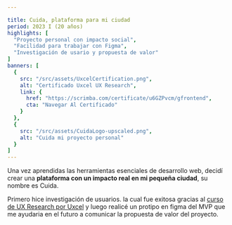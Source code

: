 ```yaml
---

title: Cuida, plataforma para mi ciudad
period: 2023 I (20 años)
highlights: [
  "Proyecto personal con impacto social",
  "Facilidad para trabajar con Figma",
  "Investigación de usario y propuesta de valor"
]
banners: [
  {
    src: "/src/assets/UxcelCertification.png",
    alt: "Certificado Uxcel UX Research",
    link: {
      href: "https://scrimba.com/certificate/u6GZPvcm/gfrontend",
      cta: "Navegar Al Certificado"
    }
  },  
  {
    src: "/src/assets/CuidaLogo-upscaled.png",
    alt: "Cuida mi proyecto personal"
  }
]
---
```

Una vez aprendidas las herramientas esenciales de desarrollo web, decidí crear una **plataforma con un impacto real en mi pequeña ciudad**, su nombre es Cuida. 

Primero hice investigación de usuarios. la cual fue exitosa gracias al [curso de UX Research por Uxcel](https://app.uxcel.com/courses/ux-research) y luego realicé un protipo en figma del MVP que me ayudaria en el futuro a comunicar la propuesta de valor del proyecto.